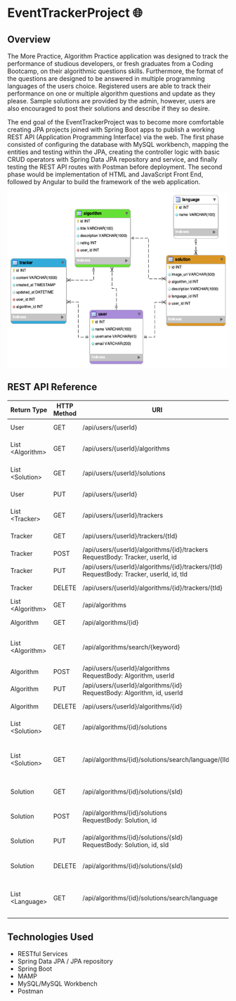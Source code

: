 # EventTrackerProject 🌐

## Overview
The More Practice, Algorithm Practice application was designed to track the performance of studious developers, or fresh graduates from a Coding Bootcamp, on their algorithmic questions skills. Furthermore, the format of the questions are designed to be answered in multiple programming languages of the users choice. Registered users are able to track their performance on one or multiple algorithm questions and update as they please. Sample solutions are provided by the admin, however, users are also encouraged to post their solutions and describe if they so desire.

The end goal of the EventTrackerProject was to become more comfortable creating JPA projects joined with Spring Boot apps to publish a working REST API (Application Programming Interface) via the web. The first phase consisted of configuring the database with MySQL workbench, mapping the entities and testing within the JPA, creating the controller logic with basic CRUD operators with Spring Data JPA repository and service, and finally testing the REST API routes with Postman before deployment. The second phase would be implementation of HTML and JavaScript Front End, followed by Angular to build the framework of the web application.

<img height="400" width="580" src="https://github.com/ai24m/EventTrackerProject/blob/main/DB/algorithmpracticedbschema.png"/>


## REST API Reference
| Return Type      | HTTP Method | URI                  | Purpose            |
|------------------|-------------|----------------------|----------------------------------|
| User            | GET         | /api/users/{userId}  |         Retrieve User      |
| List \<Algorithm\>            | GET         | /api/users/{userId}/algorithms  |        Retrieve User Algorithms      |
| List \<Solution\>            | GET         | /api/users/{userId}/solutions  |        Retrieve User Solutions      |
| User            | PUT         | /api/users/{userId}  |        Update User      |
| List \<Tracker\>            | GET         | /api/users/{userId}/trackers  |         Retrieve User Trackers      |
| Tracker            | GET         | /api/users/{userId}/trackers/{tId}  |         Retrieve a Tracker      |
| Tracker            | POST         | /api/users/{userId}/algorithms/{id}/trackers  <br> RequestBody: Tracker, userId, id  |   Create Tracker     |
| Tracker            | PUT         | /api/users/{userId}/algorithms/{id}/trackers/{tId}  <br> RequestBody: Tracker, userId, id, tId  |    Update Tracker     |
| Tracker            | DELETE         | /api/users/{userId}/algorithms/{id}/trackers/{tId}  |        Update Tracker      |
| List \<Algorithm\>            | GET         | /api/algorithms |           Retrieve Algorithms      |
| Algorithm            | GET         | /api/algorithms/{id} |           Retrieve a Algorithm      |
| List \<Algorithm\>            | GET       | /api/algorithms/search/{keyword} |          Search Algorithm  with keyword    |
| Algorithm            | POST         | /api/users/{userId}/algorithms <br> RequestBody: Algorithm, userId |   Create a Algorithm     |
| Algorithm            | PUT         | /api/users/{userId}/algorithms/{id} <br> RequestBody: Algorithm, id, userId |  Update a Algorithm     |
| Algorithm            | DELETE       | /api/users/{userId}/algorithms/{id} |   Delete a Algorithm      |
| List \<Solution\>             | GET       | /api/algorithms/{id}/solutions |   Retrieve Algorithm Solutions     |
| List \<Solution\>             | GET       | /api/algorithms/{id}/solutions/search/language/{lId} |   Retrieve Algorithm Solutions by Language    |
| Solution            | GET       | /api/algorithms/{id}/solutions/{sId} | Retrieve a Algorithm Solution    |
| Solution            | POST       | /api/algorithms/{id}/solutions  <br> RequestBody: Solution, id |  Create a Algorithm Solution   |
| Solution            | PUT       | /api/algorithms/{id}/solutions/{sId}  <br> RequestBody: Solution, id, sId |  Update a Algorithm Solution   |
| Solution            | DELETE       | /api/algorithms/{id}/solutions/{sId} |  Delete a Algorithm Solution    |
| List \<Language\>             | GET       | /api/algorithms/{id}/solutions/search/language |  Retrieve Languages of Algorithm Solution   |



## Technologies Used
* RESTful Services
* Spring Data JPA / JPA repository
* Spring Boot
* MAMP
* MySQL/MySQL Workbench
* Postman 
